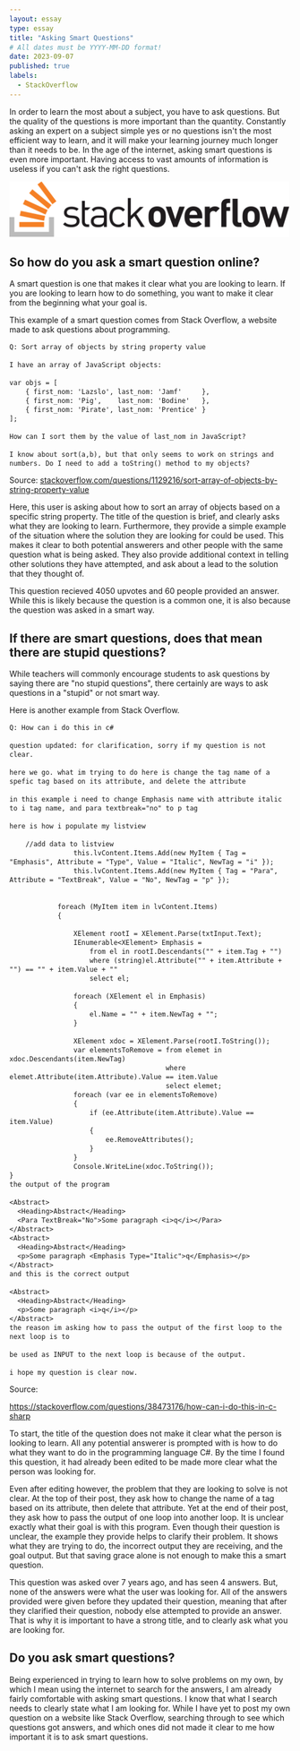 ```yaml
---
layout: essay
type: essay
title: "Asking Smart Questions"
# All dates must be YYYY-MM-DD format!
date: 2023-09-07
published: true
labels:
  - StackOverflow
---
```


In order to learn the most about a subject, you have to ask questions. But the quality of the questions is more important than the quantity. Constantly asking an expert on a subject simple yes or no questions isn't the most efficient way to learn, and it will make your learning journey much longer than it needs to be. In the age of the internet, asking smart questions is even more important. Having access to vast amounts of information is useless if you can't ask the right questions. 

<img width="500px" src="../img/reflect-smart-questions/logo-stackoverflow.png">

## So how do you ask a smart question online?

A smart question is one that makes it clear what you are looking to learn. If you are looking to learn how to do something, you want to make it clear from the beginning what your goal is. 

This example of a smart question comes from Stack Overflow, a website made to ask questions about programming.

```
Q: Sort array of objects by string property value

I have an array of JavaScript objects:

var objs = [ 
    { first_nom: 'Lazslo', last_nom: 'Jamf'     },
    { first_nom: 'Pig',    last_nom: 'Bodine'   },
    { first_nom: 'Pirate', last_nom: 'Prentice' }
];

How can I sort them by the value of last_nom in JavaScript?

I know about sort(a,b), but that only seems to work on strings and numbers. Do I need to add a toString() method to my objects?
```
Source: <a href="https://stackoverflow.com/questions/1129216/sort-array-of-objects-by-string-property-value"><i class="large github icon "></i>stackoverflow.com/questions/1129216/sort-array-of-objects-by-string-property-value</a>

Here, this user is asking about how to sort an array of objects based on a specific string property. The title of the question is brief, and clearly asks what they are looking to learn. Furthermore, they provide a simple example of the situation where the solution they are looking for could be used. This makes it clear to both potential answerers and other people with the same question what is being asked. They also provide additional context in telling other solutions they have attempted, and ask about a lead to the solution that they thought of.

This question recieved 4050 upvotes and 60 people provided an answer. While this is likely because the question is a common one, it is also because the question was asked in a smart way.

## If there are smart questions, does that mean there are stupid questions?

While teachers will commonly encourage students to ask questions by saying there are "no stupid questions", there certainly are ways to ask questions in a "stupid" or not smart way.

Here is another example from Stack Overflow.


```
Q: How can i do this in c#

question updated: for clarification, sorry if my question is not clear.

here we go. what im trying to do here is change the tag name of a spefic tag based on its attribute, and delete the attribute

in this example i need to change Emphasis name with attribute italic to i tag name, and para textbreak="no" to p tag

here is how i populate my listview

    //add data to listview
                this.lvContent.Items.Add(new MyItem { Tag = "Emphasis", Attribute = "Type", Value = "Italic", NewTag = "i" });
                this.lvContent.Items.Add(new MyItem { Tag = "Para", Attribute = "TextBreak", Value = "No", NewTag = "p" });


            foreach (MyItem item in lvContent.Items)
            {

                XElement rootI = XElement.Parse(txtInput.Text);
                IEnumerable<XElement> Emphasis =
                    from el in rootI.Descendants("" + item.Tag + "")
                    where (string)el.Attribute("" + item.Attribute + "") == "" + item.Value + ""
                    select el;

                foreach (XElement el in Emphasis)
                {
                    el.Name = "" + item.NewTag + "";
                }

                XElement xdoc = XElement.Parse(rootI.ToString());
                var elementsToRemove = from elemet in xdoc.Descendants(item.NewTag)
                                       where elemet.Attribute(item.Attribute).Value == item.Value
                                       select elemet;
                foreach (var ee in elementsToRemove)
                {
                    if (ee.Attribute(item.Attribute).Value == item.Value)
                    {
                        ee.RemoveAttributes();
                    }
                }
                Console.WriteLine(xdoc.ToString());
}
the output of the program

<Abstract>
  <Heading>Abstract</Heading>
  <Para TextBreak="No">Some paragraph <i>q</i></Para>
</Abstract>
<Abstract>
  <Heading>Abstract</Heading>
  <p>Some paragraph <Emphasis Type="Italic">q</Emphasis></p>
</Abstract>
and this is the correct output

<Abstract>
  <Heading>Abstract</Heading>
  <p>Some paragraph <i>q</i></p>
</Abstract>
the reason im asking how to pass the output of the first loop to the next loop is to

be used as INPUT to the next loop is because of the output.

i hope my question is clear now.
```
Source: 

<a href="https://stackoverflow.com/questions/38473176/how-can-i-do-this-in-c-sharp"><i class="large github icon "></i>https://stackoverflow.com/questions/38473176/how-can-i-do-this-in-c-sharp</a>

To start, the title of the question does not make it clear what the person is looking to learn. All any potential answerer is prompted with is how to do what they want to do in the programming language C#. By the time I found this question, it had already been edited to be made more clear what the person was looking for.

Even after editing however, the problem that they are looking to solve is not clear. At the top of their post, they ask how to change the name of a tag based on its attribute, then delete that attribute. Yet at the end of their post, they ask how to pass the output of one loop into another loop. It is unclear exactly what their goal is with this program. Even though their question is unclear, the example they provide helps to clarify their problem. It shows what they are trying to do, the incorrect output they are receiving, and the goal output. But that saving grace alone is not enough to make this a smart question.

This question was asked over 7 years ago, and has seen 4 answers. But, none of the answers were what the user was looking for. All of the answers provided were given before they updated their question, meaning that after they clarified their question, nobody else attempted to provide an answer. That is why it is important to have a strong title, and to clearly ask what you are looking for.

## Do you ask smart questions?

Being experienced in trying to learn how to solve problems on my own, by which I mean using the internet to search for the answers, I am already fairly comfortable with asking smart questions. I know that what I search needs to clearly state what I am looking for. While I have yet to post my own question on a website like Stack Overflow, searching through to see which questions got answers, and which ones did not made it clear to me how important it is to ask smart questions.
